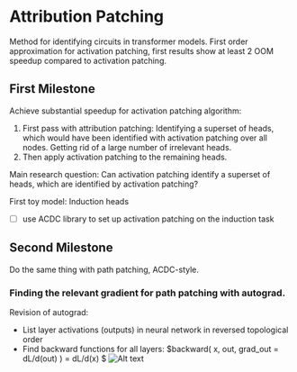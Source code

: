 # Attribution Patching

Method for identifying circuits in transformer models.
First order approximation for activation patching, first results show at least 2 OOM speedup compared to activation patching. 


## First Milestone
Achieve substantial speedup for activation patching algorithm:
1. First pass with attribution patching: Identifying a superset of heads, which would have been identified with activation patching over all nodes. Getting rid of a large number of irrelevant heads.
2. Then apply activation patching to the remaining heads.

Main research question: Can activation patching identify a superset of heads, which are identified by activation patching?

First toy model: Induction heads
- [ ] use ACDC library to set up activation patching on the induction task


## Second Milestone
Do the same thing with path patching, ACDC-style.


### Finding the relevant gradient for path patching with autograd.
Revision of autograd:
- List layer activations (outputs) in neural network in reversed topological order
- Find backward functions for all layers: $backward( x, out, grad_out = dL/d(out) ) = dL/d(x) $
![Alt text](<Screenshot 2023-06-15 at 11.49.55.png>)

